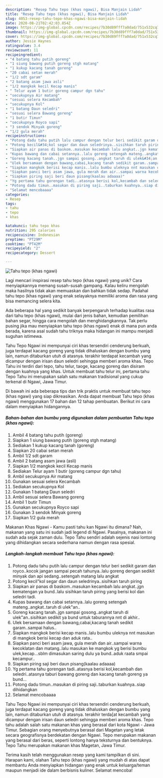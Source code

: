 ```yaml
---
description: "Resep Tahu tepo (khas ngawi), Bisa Manjain Lidah"
title: "Resep Tahu tepo (khas ngawi), Bisa Manjain Lidah"
slug: 4053-resep-tahu-tepo-khas-ngawi-bisa-manjain-lidah
date: 2020-08-21T02:42:03.854Z
image: https://img-global.cpcdn.com/recipes/7b30d89fff7a0dad/751x532cq70/tahu-tepo-khas-ngawi-foto-resep-utama.jpg
thumbnail: https://img-global.cpcdn.com/recipes/7b30d89fff7a0dad/751x532cq70/tahu-tepo-khas-ngawi-foto-resep-utama.jpg
cover: https://img-global.cpcdn.com/recipes/7b30d89fff7a0dad/751x532cq70/tahu-tepo-khas-ngawi-foto-resep-utama.jpg
author: Jessie Haynes
ratingvalue: 3.4
reviewcount: 11
recipeingredient:
- "4 batang tahu putih goreng"
- "1 siung bawang putih goreng stgh matang"
- "1 kukup kacang tanah goreng"
- "20 cabai setan merah"
- "1/2 sdt garam"
- "2 batang asam jawa asli"
- "1/2 mangkok kecil Kecap manis"
- " Telur ayam 1 butir goreng campur dgn tahu"
- "secukupnya Air matang"
- "sesuai selera Kecambah"
- "secukupnya Kol"
- "1 batang Daun seledri"
- "sesuai selera Bawang goreng"
- "1 butir Timun"
- "secukupnya Royco sapi"
- "3 sendok Minyak goreng"
- "1/2 gula merah"
recipeinstructions:
- "Potong dadu tahu putih lalu campur dengan telur beri sedikit garam dan royco..kocok jangan sampai pecah tahunya..lalu goreng dengan sedikit minyak dan api sedang..setengah matang lalu angkat"
- "Potong kecil&#34;kol segar dan daun seledrinya..sisihkan taruh piring"
- "Siapkan air panas di baskom..masukan kecambah lalu angkat..jgn kematengan ya bund..lalu sisihkan taruh piring yang berisi kol dan seledri tadi."
- "Kupas bawang dan cabai setannya..lalu goreng setengah mateng..angkat..taruh di ulek&#34;an.."
- "Goreng kacang tanah..jgn sampai gosong..angkat taruh di ulek&#34;an..sisihkan sedikit ya bund untuk taburannya nnt di akhir.."
- "Ulek bersamaan dengan bawang,cabai,kacang tanah sedikit garam..sampai halus.."
- "Siapkan mangkok berisi kecap manis..lalu bumbu uleknya nnt masukan di mangkok berisi kecap dan aduk rata.."
- "Siapkan panci beri asam jawa, gula merah dan air..sampai warna kecoklatan dan matang..lalu masukan ke mangkok yg berisi bumbu ulek,kecap...sblm dimasukan saring dulu ya bund..aduk raata smpai kecampur.."
- "Siapkan piring saji beri daun pisang(kaalau adaaaa)"
- "Yg pertama tahu gorengan tadi..atasnya berisi kol,kecambah dan seledri..atasnya taburi bawang goreng dan kacang tanah goreng ya bund..."
- "Potong dadu timun..masukan di piring saji..taburkan kuahnya..siap dihidangkan"
- "Selamat mencobaaaa"
categories:
- Resep
tags:
- tahu
- tepo
- khas

katakunci: tahu tepo khas 
nutrition: 295 calories
recipecuisine: Indonesian
preptime: "PT29M"
cooktime: "PT42M"
recipeyield: "2"
recipecategory: Dessert

---
```



![Tahu tepo (khas ngawi)](https://img-global.cpcdn.com/recipes/7b30d89fff7a0dad/751x532cq70/tahu-tepo-khas-ngawi-foto-resep-utama.jpg)

Lagi mencari inspirasi resep tahu tepo (khas ngawi) yang unik? Cara menyiapkannya memang susah-susah gampang. Kalau keliru mengolah maka hasilnya tidak akan memuaskan dan bahkan tidak sedap. Padahal tahu tepo (khas ngawi) yang enak selayaknya memiliki aroma dan rasa yang bisa memancing selera kita.

Ada beberapa hal yang sedikit banyak berpengaruh terhadap kualitas rasa dari tahu tepo (khas ngawi), mulai dari jenis bahan, kemudian pemilihan bahan segar, hingga cara mengolah dan menghidangkannya. Tak perlu pusing jika mau menyiapkan tahu tepo (khas ngawi) enak di mana pun anda berada, karena asal sudah tahu triknya maka hidangan ini mampu menjadi suguhan istimewa.

Tahu Tepo Ngawi ini mempunyai ciri khas tersendiri cenderung berkuah, juga terdapat kacang goreng yang tidak dihaluskan dengan bumbu yang lain, namun ditaburkan utuh di atasnya. terakhir terdapat kecambah yang dicampur dengan irisan daun seledri sehingga memberi aroma khas. Tepo Tahu ini terdiri dari tepo, tahu telur, taoge, kacang goreng dan disiram dengan kuahnya yang khas. Untuk membuat tahu telur ini, pertama tahu Tepo Tahu ini merupakan salah satu makanan tradisional yang cukup terkenal di Ngawi, Jawa Timur.


Di bawah ini ada beberapa tips dan trik praktis untuk membuat tahu tepo (khas ngawi) yang siap dikreasikan. Anda dapat membuat Tahu tepo (khas ngawi) menggunakan 17 bahan dan 12 tahap pembuatan. Berikut ini cara dalam menyiapkan hidangannya.

<!--inarticleads1-->

##### Bahan-bahan dan bumbu yang digunakan dalam pembuatan Tahu tepo (khas ngawi):

1. Ambil 4 batang tahu putih (goreng)
1. Siapkan 1 siung bawang putih (goreng stgh matang)
1. Sediakan 1 kukup kacang tanah (goreng)
1. Siapkan 20 cabai setan merah
1. Ambil 1/2 sdt garam
1. Ambil 2 batang asam jawa (asli)
1. Siapkan 1/2 mangkok kecil Kecap manis
1. Sediakan  Telur ayam 1 butir (goreng campur dgn tahu)
1. Ambil secukupnya Air matang
1. Gunakan sesuai selera Kecambah
1. Sediakan secukupnya Kol
1. Gunakan 1 batang Daun seledri
1. Ambil sesuai selera Bawang goreng
1. Ambil 1 butir Timun
1. Gunakan secukupnya Royco sapi
1. Gunakan 3 sendok Minyak goreng
1. Siapkan 1/2 gula merah


Makanan Khas Ngawi - Kamu pasti tahu kan Ngawi itu dimana? Nah, makanan yang satu ini sudah jadi legend di Ngawi. Pasalnya, makanan ini sudah ada sejak zaman dulu. Tepo Tahu sendiri adalah sejenis nasi lontong yang dihidangkan secara sederhana namun dengan rasa spesial. 

<!--inarticleads2-->

##### Langkah-langkah membuat Tahu tepo (khas ngawi):

1. Potong dadu tahu putih lalu campur dengan telur beri sedikit garam dan royco..kocok jangan sampai pecah tahunya..lalu goreng dengan sedikit minyak dan api sedang..setengah matang lalu angkat
1. Potong kecil&#34;kol segar dan daun seledrinya..sisihkan taruh piring
1. Siapkan air panas di baskom..masukan kecambah lalu angkat..jgn kematengan ya bund..lalu sisihkan taruh piring yang berisi kol dan seledri tadi.
1. Kupas bawang dan cabai setannya..lalu goreng setengah mateng..angkat..taruh di ulek&#34;an..
1. Goreng kacang tanah..jgn sampai gosong..angkat taruh di ulek&#34;an..sisihkan sedikit ya bund untuk taburannya nnt di akhir..
1. Ulek bersamaan dengan bawang,cabai,kacang tanah sedikit garam..sampai halus..
1. Siapkan mangkok berisi kecap manis..lalu bumbu uleknya nnt masukan di mangkok berisi kecap dan aduk rata..
1. Siapkan panci beri asam jawa, gula merah dan air..sampai warna kecoklatan dan matang..lalu masukan ke mangkok yg berisi bumbu ulek,kecap...sblm dimasukan saring dulu ya bund..aduk raata smpai kecampur..
1. Siapkan piring saji beri daun pisang(kaalau adaaaa)
1. Yg pertama tahu gorengan tadi..atasnya berisi kol,kecambah dan seledri..atasnya taburi bawang goreng dan kacang tanah goreng ya bund...
1. Potong dadu timun..masukan di piring saji..taburkan kuahnya..siap dihidangkan
1. Selamat mencobaaaa


Tahu Tepo Ngawi ini mempunyai ciri khas tersendiri cenderung berkuah, juga terdapat kacang goreng yang tidak dihaluskan dengan bumbu yang lain, namun ditaburkan utuh di atasnya. terakhir terda[at kecambah yang dicampur dengan irisan daun seledri sehingga memberi aroma khas. Tepo tahu adalah salah satu makanan khas yang berasal dari kota Ngawi - Jawa Timur. Sebagian orang menyebutnya berasal dari Magetan yang letak secara geografisnya berdekatan dengan Ngawi. Tepo merupakan makanan yang berasal dari beras, seperti lontong hanya teksturnya dan bentuknya. Tepo Tahu merupakan makanan khas Magetan, Jawa Timur. 

Terima kasih telah menggunakan resep yang kami tampilkan di sini. Harapan kami, olahan Tahu tepo (khas ngawi) yang mudah di atas dapat membantu Anda menyiapkan hidangan yang enak untuk keluarga/teman maupun menjadi ide dalam berbisnis kuliner. Selamat mencoba!
